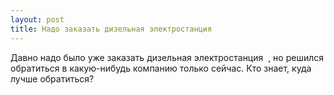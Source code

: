 ```yaml
---
layout: post 
title: Надо заказать дизельная электростанция ‌ ‌ 
--- 
```

Давно надо было уже заказать дизельная электростанция ‌ ‌, но решился обратиться в какую-нибудь компанию только сейчас. Кто знает, куда лучше обратиться?